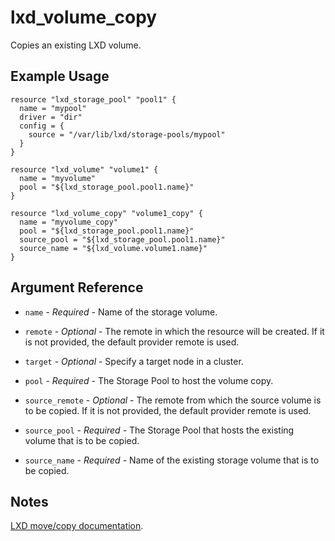 # lxd_volume_copy

Copies an existing LXD volume.

## Example Usage

```hcl
resource "lxd_storage_pool" "pool1" {
  name = "mypool"
  driver = "dir"
  config = {
    source = "/var/lib/lxd/storage-pools/mypool"
  }
}

resource "lxd_volume" "volume1" {
  name = "myvolume"
  pool = "${lxd_storage_pool.pool1.name}"
}

resource "lxd_volume_copy" "volume1_copy" {
  name = "myvolume_copy"
  pool = "${lxd_storage_pool.pool1.name}"
  source_pool = "${lxd_storage_pool.pool1.name}"
  source_name = "${lxd_volume.volume1.name}"
}
```

## Argument Reference

* `name` - *Required* - Name of the storage volume.

* `remote` - *Optional* - The remote in which the resource will be created. If
	it is not provided, the default provider remote is used.

* `target` - *Optional* - Specify a target node in a cluster.

* `pool` - *Required* - The Storage Pool to host the volume copy.

* `source_remote` - *Optional* - The remote from which the source volume is to be copied. If
	it is not provided, the default provider remote is used.

* `source_pool` - *Required* - The Storage Pool that hosts the existing volume that is to be copied.

* `source_name` - *Required* - Name of the existing storage volume that is to be copied.


## Notes

[LXD move/copy documentation](https://linuxcontainers.org/lxd/docs/master/howto/storage_move_volume/).
